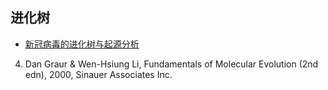 ## 进化树

 * [新冠病毒的进化树与起源分析](http://blog.ligene.cn/2020/03/19/ncov-tree/)

 4. Dan Graur & Wen-Hsiung Li, Fundamentals of Molecular Evolution (2nd edn), 2000, Sinauer Associates Inc. 
